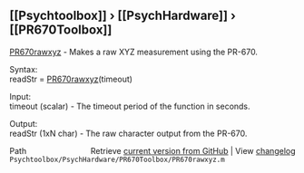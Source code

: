 ## [[Psychtoolbox]] &#8250; [[PsychHardware]] &#8250; [[PR670Toolbox]]

[PR670rawxyz](PR670rawxyz) - Makes a raw XYZ measurement using the PR-670.  
  
Syntax:  
readStr = [PR670rawxyz](PR670rawxyz)(timeout)  
  
Input:  
timeout (scalar) - The timeout period of the function in seconds.  
  
Output:  
readStr (1xN char) - The raw character output from the PR-670.  




<div class="code_header" style="text-align:right;">
  <span style="float:left;">Path&nbsp;&nbsp;</span> <span class="counter">Retrieve <a href=
  "https://raw.github.com/Psychtoolbox-3/Psychtoolbox-3/beta/Psychtoolbox/PsychHardware/PR670Toolbox/PR670rawxyz.m">current version from GitHub</a> | View <a href=
  "https://github.com/Psychtoolbox-3/Psychtoolbox-3/commits/beta/Psychtoolbox/PsychHardware/PR670Toolbox/PR670rawxyz.m">changelog</a></span>
</div>
<div class="code">
  <code>Psychtoolbox/PsychHardware/PR670Toolbox/PR670rawxyz.m</code>
</div>

